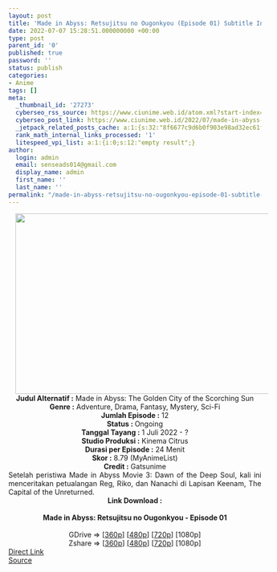 ```yaml
---
layout: post
title: 'Made in Abyss: Retsujitsu no Ougonkyou (Episode 01) Subtitle Indonesia'
date: 2022-07-07 15:28:51.000000000 +00:00
type: post
parent_id: '0'
published: true
password: ''
status: publish
categories:
- Anime
tags: []
meta:
  _thumbnail_id: '27273'
  cyberseo_rss_source: https://www.ciunime.web.id/atom.xml?start-index=1
  cyberseo_post_link: https://www.ciunime.web.id/2022/07/made-in-abyss-retsujitsu-no-ougonkyou.html
  _jetpack_related_posts_cache: a:1:{s:32:"8f6677c9d6b0f903e98ad32ec61f8deb";a:2:{s:7:"expires";i:1657255927;s:7:"payload";a:3:{i:0;a:1:{s:2:"id";i:27266;}i:1;a:1:{s:2:"id";i:26207;}i:2;a:1:{s:2:"id";i:27055;}}}}
  rank_math_internal_links_processed: '1'
  litespeed_vpi_list: a:1:{i:0;s:12:"empty result";}
author:
  login: admin
  email: senseads014@gmail.com
  display_name: admin
  first_name: ''
  last_name: ''
permalink: "/made-in-abyss-retsujitsu-no-ougonkyou-episode-01-subtitle-indonesia/"
---
```

<div class="separator" style="clear: both; text-align: center;"><a href="https://blogger.googleusercontent.com/img/b/R29vZ2xl/AVvXsEhCFM3v3UN6q3ADMPzGYbxfhhXS_iFwNsT9T2EUkFWt9MMW0mizsWS8ZiX4hkdTyCWcimVwU4d7XjE5MW5_wAUsiBZE-CGN-Kcm12sh_ylLdjBx2k5LSt34ViUQRHrWJBfblL40k0qEQK4wmdIxMP6sOSTUxU4eIWXz1ZoOgDO4vs9DZII2c2hfThFP/s1280/Made%20in%20Abyss%20-%20Retsujitsu%20no%20Ougonkyou.jpg" style="margin-left: 1em; margin-right: 1em;"><img border="0" data-original-height="720" data-original-width="1280" height="360" src="{{ site.baseurl }}/assets/2022/07/Made%20in%20Abyss%20-%20Retsujitsu%20no%20Ougonkyou.jpg" width="640" /></a></div>
<div class="separator" style="clear: both; text-align: center;"></div>
<div style="text-align: center;"><b>Judul</b><b><b> Alternatif</b> :</b> Made in Abyss: The Golden City of the Scorching Sun</div>
<div style="text-align: center;"><b><b>Genre :</b></b> Adventure, Drama, Fantasy, Mystery, Sci-Fi</div>
<div style="text-align: center;"><b>Jumlah Episode :</b> 12<br /><b>Status :&nbsp;</b>Ongoing<br /><b>Tanggal Tayang :</b> 1 Juli 2022 - ?<br /><b>Studio Produksi :</b>&nbsp;Kinema Citrus<br /><b>Durasi per Episode :</b> 24 Menit</div>
<div style="text-align: center;"><b>Skor :</b> 8.79 (MyAnimeList)</div>
<div style="text-align: center;"><b>Credit :</b>&nbsp;Gatsunime</div>
<div style="text-align: center;"></div>
<div style="text-align: justify;">Setelah peristiwa Made in Abyss Movie 3: Dawn of the Deep Soul, kali ini menceritakan petualangan Reg, Riko, dan Nanachi di Lapisan Keenam, The Capital of the Unreturned.</div>
<div style="text-align: justify;"></div>
<div style="text-align: justify;"></div>
<div style="text-align: center;">
<div style="text-align: center;">
<div style="text-align: left;">
<div style="text-align: center;"><b>Link Download :</b></div>
<div style="text-align: center;"><b><br /></b></div>
<div style="text-align: center;"><span style="text-align: left;"><b>Made in Abyss: Retsujitsu no Ougonkyou&nbsp;</b></span><b>- Episode 01</b></div>
<div style="text-align: center;"><b><br /></b></div>
<div style="text-align: center;">GDrive =&gt; [<a href="http://www.solidfiles.com/v/pe8qnBK8zWGVK" target="_blank" rel="noopener">360p</a>] [<a href="http://www.solidfiles.com/v/Vx4mYWB32Z6AN" target="_blank" rel="noopener">480p</a>] [<a href="http://www.solidfiles.com/v/8yG4xzXyWdzW6" target="_blank" rel="noopener">720p</a>] [1080p]</div>
<div style="text-align: center;">Zshare =&gt; [<a href="https://www69.zippyshare.com/v/aqx6VAiw/file.html" target="_blank" rel="noopener">360p</a>] [<a href="https://www69.zippyshare.com/v/T8fKFuLc/file.html" target="_blank" rel="noopener">480p</a>] [<a href="https://www69.zippyshare.com/v/NhVnd3xU/file.html" target="_blank" rel="noopener">720p</a>] [1080p]</div>
</div>
</div>
</div>
<link rel="stylesheet" href="https://cdnjs.cloudflare.com/ajax/libs/font-awesome/4.7.0/css/font-awesome.min.css" />
<div class="divbtn"> <a href="https://handymansurrender.com/fihup8buzv?key=94550f7ce39444073321dde3b8782f97" class="btn"><i class="fa fa-download"></i> Direct Link</a> <br /><a href="https://www.ciunime.web.id/2022/07/made-in-abyss-retsujitsu-no-ougonkyou.html">Source</a> </div>
